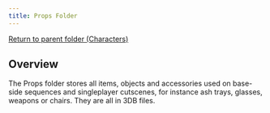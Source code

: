 ```yaml
---
title: Props Folder
---
```


[Return to parent folder (Characters)](../Characters/index.md)

## Overview
The Props folder stores all items, objects and accessories used on base-side sequences and singleplayer cutscenes, for instance ash trays, glasses, weapons or chairs. They are all in 3DB files.